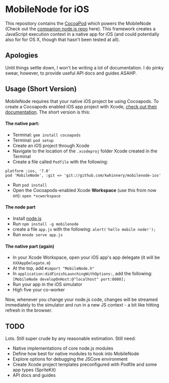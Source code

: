 # MobileNode for iOS

This repository contains the [CocoaPod](http://cocoapods.org/) which powers the MobileNode (Check out the [companion node.js repo](https://github.com/kwhinnery/mobilenode) here).  This framework creates a JavaScript execution context in a native app for iOS (and could potentially also for for OS X, though that hasn't been tested at all).

## Apologies

Until things settle down, I won't be writing a lot of documentation. I do pinky swear, however, to provide useful API docs and guides ASAHP.

## Usage (Short Version)

MobileNode requires that your native iOS project be using Cocoapods.  To create a Cocoapods enabled iOS app project with Xcode, [check out their documentation](http://cocoapods.org/).  The short version is this:

#### The native part:
* Terminal: `gem install cocoapods`
* Terminal: `pod setup`
* Create an iOS project through Xcode
* Navigate to the location of the `.xcodeproj` folder Xcode created in the Terminal
* Create a file called `Podfile` with the following:

~~~
platform :ios, '7.0'
pod 'MobileNode', :git => 'git://github.com/kwhinnery/mobilenode-ios'
~~~

* Run `pod install`
* Open the Cocoapods-enabled Xcode __Workspace__ (use this from now on): `open *xcworkspace`

#### The node part
* Install [node.js](http://nodejs.org/)
* Run `npm install -g mobilenode`
* create a file `app.js` with the following: `alert('hello mobile node!');`
* Run `mnode serve app.js`

#### The native part (again)
* In your Xcode Workspace, open your iOS app's app delegate (it will be `XXXAppDelegate.m`)
* At the top, add `#import "MobileNode.h"`
* In `application:didFinishLaunchingWithOptions:`, add the following: `[MobileNode developOnHost:@"localhost" port:8080];`
* Run your app in the iOS simulator
* High five your co-worker

Now, whenever you change your node.js code, changes will be streamed immediately to the simulator and run in a new JS context - a bit like hitting refresh in the browser.

## TODO

Lots.  Still super crude by any reasonable estimation.  Still need:

* Native implementations of core node.js modules
* Define how best for native modules to hook into MobileNode
* Explore options for debugging the JSCore environment
* Create Xcode project templates preconfigured with Podfile and some app types (SpriteKit)
* API docs and guides

